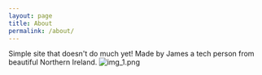 ```yaml
---
layout: page
title: About
permalink: /about/
---
```


Simple site that doesn't do much yet!
Made by James a tech person from beautiful Northern Ireland.
![img_1.png](img_1.png)